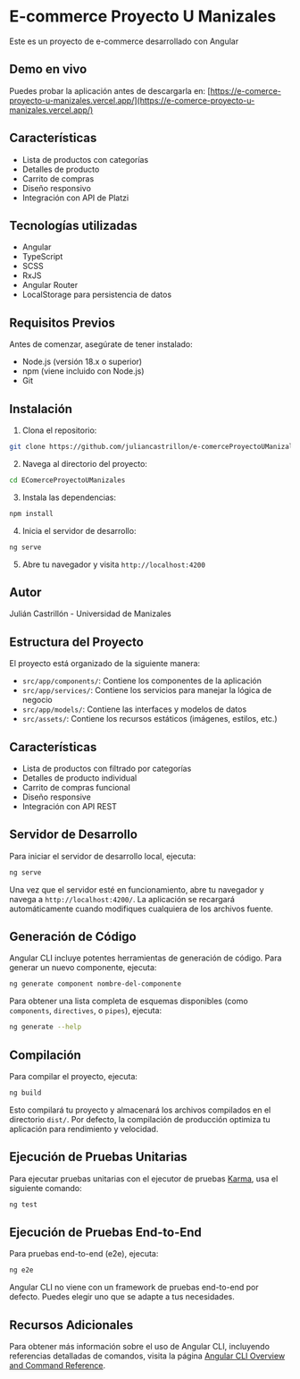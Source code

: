 # E-commerce Proyecto U Manizales

Este es un proyecto de e-commerce desarrollado con Angular

## Demo en vivo

Puedes probar la aplicación antes de descargarla en:
[https://e-comerce-proyecto-u-manizales.vercel.app/](https://e-comerce-proyecto-u-manizales.vercel.app/)

## Características

- Lista de productos con categorías
- Detalles de producto
- Carrito de compras
- Diseño responsivo
- Integración con API de Platzi

## Tecnologías utilizadas

- Angular
- TypeScript
- SCSS
- RxJS
- Angular Router
- LocalStorage para persistencia de datos

## Requisitos Previos

Antes de comenzar, asegúrate de tener instalado:
- Node.js (versión 18.x o superior)
- npm (viene incluido con Node.js)
- Git

## Instalación

1. Clona el repositorio:
```bash
git clone https://github.com/juliancastrillon/e-comerceProyectoUManizales.git
```

2. Navega al directorio del proyecto:
```bash
cd EComerceProyectoUManizales
```

3. Instala las dependencias:
```bash
npm install
```

4. Inicia el servidor de desarrollo:
```bash
ng serve
```

5. Abre tu navegador y visita `http://localhost:4200`

## Autor

Julián Castrillón - Universidad de Manizales

## Estructura del Proyecto

El proyecto está organizado de la siguiente manera:
- `src/app/components/`: Contiene los componentes de la aplicación
- `src/app/services/`: Contiene los servicios para manejar la lógica de negocio
- `src/app/models/`: Contiene las interfaces y modelos de datos
- `src/assets/`: Contiene los recursos estáticos (imágenes, estilos, etc.)

## Características

- Lista de productos con filtrado por categorías
- Detalles de producto individual
- Carrito de compras funcional
- Diseño responsive
- Integración con API REST

## Servidor de Desarrollo

Para iniciar el servidor de desarrollo local, ejecuta:

```bash
ng serve
```

Una vez que el servidor esté en funcionamiento, abre tu navegador y navega a `http://localhost:4200/`. La aplicación se recargará automáticamente cuando modifiques cualquiera de los archivos fuente.

## Generación de Código

Angular CLI incluye potentes herramientas de generación de código. Para generar un nuevo componente, ejecuta:

```bash
ng generate component nombre-del-componente
```

Para obtener una lista completa de esquemas disponibles (como `components`, `directives`, o `pipes`), ejecuta:

```bash
ng generate --help
```

## Compilación

Para compilar el proyecto, ejecuta:

```bash
ng build
```

Esto compilará tu proyecto y almacenará los archivos compilados en el directorio `dist/`. Por defecto, la compilación de producción optimiza tu aplicación para rendimiento y velocidad.

## Ejecución de Pruebas Unitarias

Para ejecutar pruebas unitarias con el ejecutor de pruebas [Karma](https://karma-runner.github.io), usa el siguiente comando:

```bash
ng test
```

## Ejecución de Pruebas End-to-End

Para pruebas end-to-end (e2e), ejecuta:

```bash
ng e2e
```

Angular CLI no viene con un framework de pruebas end-to-end por defecto. Puedes elegir uno que se adapte a tus necesidades.

## Recursos Adicionales

Para obtener más información sobre el uso de Angular CLI, incluyendo referencias detalladas de comandos, visita la página [Angular CLI Overview and Command Reference](https://angular.dev/tools/cli).

